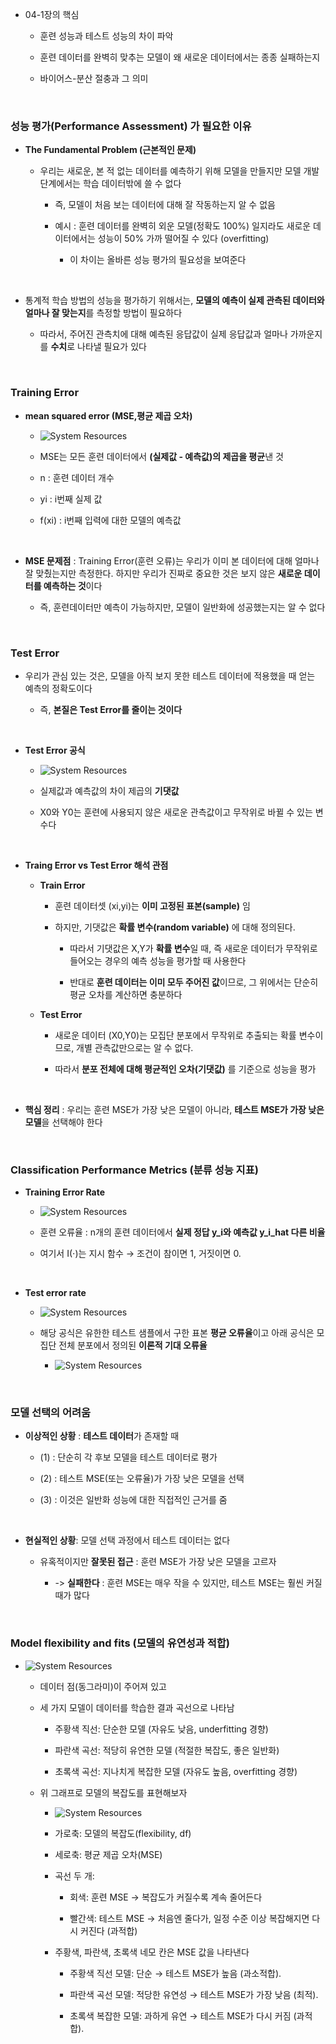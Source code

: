 - 04-1장의 핵심

    - 훈련 성능과 테스트 성능의 차이 파악
 
    - 훈련 데이터를 완벽히 맞추는 모델이 왜 새로운 데이터에서는 종종 실패하는지
 
    - 바이어스-분산 절충과 그 의미

<br/>

### 성능 평가(Performance Assessment) 가 필요한 이유 

- **The Fundamental Problem (근본적인 문제)**

    - 우리는 새로운, 본 적 없는 데이터를 예측하기 위해 모델을 만들지만 모델 개발 단계에서는 학습 데이터밖에 쓸 수 없다
 
        - 즉, 모델이 처음 보는 데이터에 대해 잘 작동하는지 알 수 없음 

        - 예시 : 훈련 데이터를 완벽히 외운 모델(정확도 100%) 일지라도 새로운 데이터에서는 성능이 50% 가까 떨어질 수 있다 (overfitting)

            - 이 차이는 올바른 성능 평가의 필요성을 보여준다
 
<br/>

- 통계적 학습 방법의 성능을 평가하기 위해서는, **모델의 예측이 실제 관측된 데이터와 얼마나 잘 맞는지**를 측정할 방법이 필요하다

    - 따라서, 주어진 관측치에 대해 예측된 응답값이 실제 응답값과 얼마나 가까운지를 **수치**로 나타낼 필요가 있다 

<br/>

### Training Error

- **mean squared error (MSE,평균 제곱 오차)**

    - ![System Resources](../../images/Artificial%20Neural%20Network%20images/04-1장MSE공식자료.png)
 
    - MSE는 모든 훈련 데이터에서 **(실제값 - 예측값)의 제곱을 평균**낸 것
 
    - n : 훈련 데이터 개수

    - yi : i번째 실제 값

    - f(xi) : i번째 입력에 대한 모델의 예측값

<br/>

- **MSE 문제점** : Training Error(훈련 오류)는 우리가 이미 본 데이터에 대해 얼마나 잘 맞췄는지만 측정한다. 하지만 우리가 진짜로 중요한 것은 보지 않은 **새로운 데이터를 예측하는 것**이다

    - 즉, 훈련데이터만 예측이 가능하지만, 모델이 일반화에 성공했는지는 알 수 없다 

<br/>

### Test Error 

- 우리가 관심 있는 것은, 모델을 아직 보지 못한 테스트 데이터에 적용했을 때 얻는 예측의 정확도이다

    - 즉, **본질은 Test Error를 줄이는 것이다**

<br/>

- **Test Error 공식**

    - ![System Resources](../../images/Artificial%20Neural%20Network%20images/04-1장MSE공식자료.png)
 
    - 실제값과 예측값의 차이 제곱의 **기댓값**
 
    - X0와 Y0는 훈련에 사용되지 않은 새로운 관측값이고 무작위로 바뀔 수 있는 변수다 

<br/>

- **Traing Error vs Test Error 해석 관점**

    - **Train Error**
    
        - 훈련 데이터셋 (xi,yi)는 **이미 고정된 표본(sample)** 임
 
        - 하지만, 기댓값은 **확률 변수(random variable)** 에 대해 정의된다.
     
            - 따라서 기댓값은 X,Y가 **확률 변수**일 때, 즉 새로운 데이터가 무작위로 들어오는 경우의 예측 성능을 평가할 때 사용한다
         
            - 반대로 **훈련 데이터는 이미 모두 주어진 값**이므로, 그 위에서는 단순히 평균 오차를 계산하면 충분하다

    - **Test Error**
 
        - 새로운 데이터 (X0,Y0)는 모집단 분포에서 무작위로 추출되는 확률 변수이므로, 개별 관측값만으로는 알 수 없다.

        - 따라서 **분포 전체에 대해 평균적인 오차(기댓값)** 를 기준으로 성능을 평가

<br/>

- **핵심 정리** : 우리는 훈련 MSE가 가장 낮은 모델이 아니라, **테스트 MSE가 가장 낮은 모델**을 선택해야 한다

<br/>

### Classification Performance Metrics (분류 성능 지표)

- **Training Error Rate**

    - ![System Resources](../../images/Artificial%20Neural%20Network%20images/04-1장분류성능지표공식자료.png)
 
    - 훈련 오류율 : n개의 훈련 데이터에서 **실제 정답 y_i와 예측값 y_i_hat 다른 비율**
 
    - 여기서 I(⋅)는 지시 함수 → 조건이 참이면 1, 거짓이면 0.

<br/>

- **Test error rate**

    - ![System Resources](../../images/Artificial%20Neural%20Network%20images/04-1장분류성능지표테스트에러공식자료1.png)
 
    - 해당 공식은 유한한 테스트 샘플에서 구한 표본 **평균 오류율**이고 아래 공식은 모집단 전체 분포에서 정의된 **이론적 기대 오류율**
 
        - ![System Resources](../../images/Artificial%20Neural%20Network%20images/04-1장분류성능지표테스트에러공식자료2.png)

<br/>

### 모델 선택의 어려움

- **이상적인 상황** : **테스트 데이터**가 존재할 때

    - (1) : 단순히 각 후보 모델을 테스트 데이터로 평가
 
    - (2) : 테스트 MSE(또는 오류율)가 가장 낮은 모델을 선택
 
    - (3) : 이것은 일반화 성능에 대한 직접적인 근거를 줌
 
<br/>

- **현실적인 상황**: 모델 선택 과정에서 테스트 데이터는 없다

    - 유혹적이지만 **잘못된 접근** : 훈련 MSE가 가장 낮은 모델을 고르자
 
        - -> **실패한다** : 훈련 MSE는 매우 작을 수 있지만, 테스트 MSE는 훨씬 커질 때가 많다

<br/>

### Model flexibility and fits (모델의 유연성과 적합)

- ![System Resources](../../images/Artificial%20Neural%20Network%20images/04-1장모델유연성자료1.png)

    - 데이터 점(동그라미)이 주어져 있고

    - 세 가지 모델이 데이터를 학습한 결과 곡선으로 나타남

        - 주황색 직선: 단순한 모델 (자유도 낮음, underfitting 경향)

        - 파란색 곡선: 적당히 유연한 모델 (적절한 복잡도, 좋은 일반화)

        - 초록색 곡선: 지나치게 복잡한 모델 (자유도 높음, overfitting 경향)

    - 위 그래프로 모델의 복잡도를 표현해보자
 
        - ![System Resources](../../images/Artificial%20Neural%20Network%20images/04-1장모델복잡도그래프자료1.png)
     
        - 가로축: 모델의 복잡도(flexibility, df)

        - 세로축: 평균 제곱 오차(MSE)

        - 곡선 두 개:

            - 회색: 훈련 MSE → 복잡도가 커질수록 계속 줄어든다

            - 빨간색: 테스트 MSE → 처음엔 줄다가, 일정 수준 이상 복잡해지면 다시 커진다 (과적합)
         
        - 주황색, 파란색, 초록색 네모 칸은 MSE 값을 나타낸다
     
            - 주황색 직선 모델: 단순 → 테스트 MSE가 높음 (과소적합).

            - 파란색 곡선 모델: 적당한 유연성 → 테스트 MSE가 가장 낮음 (최적).

            - 초록색 복잡한 모델: 과하게 유연 → 테스트 MSE가 다시 커짐 (과적합).        

















































































